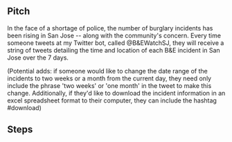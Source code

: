 ## Pitch
In the face of a shortage of police, the number of burglary incidents has been rising in San Jose -- along
with the community's concern. Every time someone tweets at my Twitter bot, called @B&EWatchSJ, they will receive a string of 
tweets detailing the time and location of each B&E incident in San Jose over the 7 days. 

(Potential adds: if someone would like to change the date range of the incidents to two weeks or a month from the current day,
 they need only include the phrase 'two weeks' or 'one month' in the tweet to make this change. Additionally, if they'd like to 
 download the incident information in an excel spreadsheet format to their computer, they can include the hashtag #download)
 
## Steps
